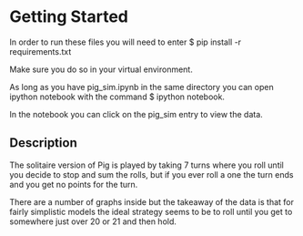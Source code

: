 # Getting Started
In order to run these files you will need to enter $ pip install -r requirements.txt

Make sure you do so in your virtual environment.

As long as you have pig_sim.ipynb in the same directory you can open ipython notebook with the command $ ipython notebook.

In the notebook you can click on the pig_sim entry to view the data.

## Description
The solitaire version of Pig is played by taking 7 turns where you roll until you decide to stop and sum the rolls, but if you ever roll a one the turn ends and you get no points for the turn.

There are a number of graphs inside but the takeaway of the data is that for fairly simplistic models the ideal strategy seems to be to roll until you get to somewhere just over 20 or 21 and then hold. 
